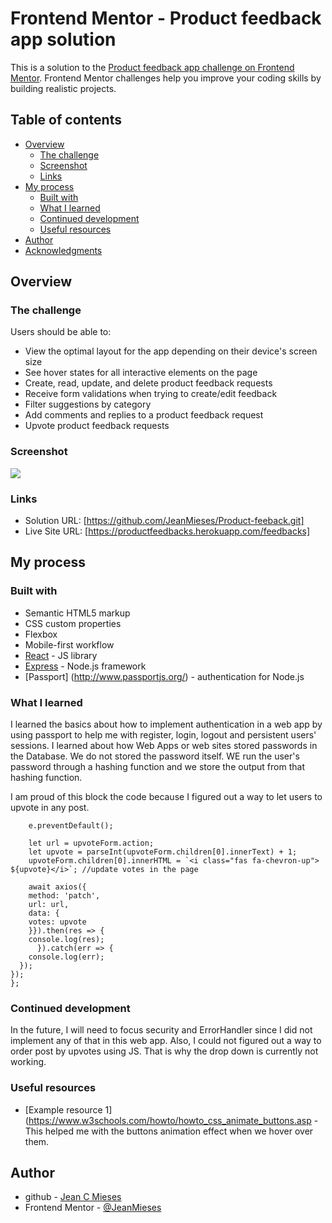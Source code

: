 # Frontend Mentor - Product feedback app solution

This is a solution to the [Product feedback app challenge on Frontend Mentor](https://www.frontendmentor.io/challenges/product-feedback-app-wbvUYqjR6). Frontend Mentor challenges help you improve your coding skills by building realistic projects.

## Table of contents

- [Overview](#overview)
  - [The challenge](#the-challenge)
  - [Screenshot](#screenshot)
  - [Links](#links)
- [My process](#my-process)
  - [Built with](#built-with)
  - [What I learned](#what-i-learned)
  - [Continued development](#continued-development)
  - [Useful resources](#useful-resources)
- [Author](#author)
- [Acknowledgments](#acknowledgments)

## Overview

### The challenge

Users should be able to:

- View the optimal layout for the app depending on their device's screen size
- See hover states for all interactive elements on the page
- Create, read, update, and delete product feedback requests
- Receive form validations when trying to create/edit feedback
- Filter suggestions by category
- Add comments and replies to a product feedback request
- Upvote product feedback requests

### Screenshot

![](./screenshot.jpg)

### Links

- Solution URL: [https://github.com/JeanMieses/Product-feeback.git]
- Live Site URL: [https://productfeedbacks.herokuapp.com/feedbacks]

## My process

### Built with

- Semantic HTML5 markup
- CSS custom properties
- Flexbox
- Mobile-first workflow
- [React](https://reactjs.org/) - JS library
- [Express](https://expressjs.com/) - Node.js framework
- [Passport] (http://www.passportjs.org/) - authentication for Node.js

### What I learned

I learned the basics about how to implement authentication in a web app by using passport to help me with register,
login, logout and persistent users' sessions. I learned about how Web Apps or web sites stored passwords in the Database.
We do not stored the password itself. WE run the user's password through a hashing function and we store the output from that hashing function.

I am proud of this block the code because I figured out a way to let users to upvote in any post.

``` upvoteForm.addEventListener('submit', async (e) => {
    e.preventDefault();

    let url = upvoteForm.action;
    let upvote = parseInt(upvoteForm.children[0].innerText) + 1;
    upvoteForm.children[0].innerHTML = `<i class="fas fa-chevron-up"> ${upvote}</i>`; //update votes in the page

    await axios({
    method: 'patch',
    url: url,
    data: {
    votes: upvote
    }}).then(res => {
    console.log(res);
      }).catch(err => {
    console.log(err);
  });
});
};
```

### Continued development

  In the future, I will need to focus security and ErrorHandler since I did not implement any
  of that in this web app. Also, I could not figured out a way to order post by upvotes using JS.
  That is why the drop down is currently not working.

### Useful resources

- [Example resource 1](https://www.w3schools.com/howto/howto_css_animate_buttons.asp - This helped me
  with the buttons animation effect when we hover over them.

## Author

- github - [Jean C Mieses](https://github.com/JeanMieses)
- Frontend Mentor - [@JeanMieses](https://www.frontendmentor.io/profile/JeanMieses)
